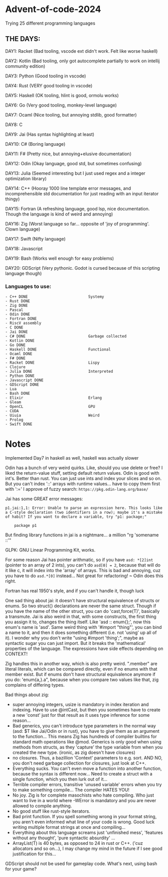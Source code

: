 # Advent-of-code-2024
Trying 25 different programming languages 


## THE DAYS:
DAY1: Racket (Bad tooling, vscode ext didn't work. Felt like worse haskell)

DAY2: Kotlin (Bad tooling, only got autocomplete partially to work on intellij community edition)

DAY3: Python (Good tooling in vscode)

DAY4: Rust (VERY good tooling in vscode)

DAY5: Haskell (OK tooling, hlint is good, ormolu works)

DAY6: Go (Very good tooling, monkey-level language) 

DAY7: Ocaml (Nice tooling, but annoying stdlib, good formatter)

DAY8: C 

DAY9: Jai (Has syntax highlighting at least)

DAY10: C# (Boring language)

DAY11: F# (Pretty nice, but annoying+elusive documentation)

DAY12: Odin (Okay language, good std, but sometimes confusing) 

DAY13: Julia (Seemed interesting but I just used regex and a integer optimization library) 

DAY14: C++ (Hooray 1000 line template error messages, and incomprehensible std documentation for just reading with an input iterator thingy)

DAY15: Fortran (A refreshing language, good lsp, nice documentation. Though the language is kind of weird and annoying)

DAY16: Zig (Worst language so far... opposite of 'joy of programming'. Clown language)

DAY17: Swift (Nifty language)

DAY18: Javascript

DAY19: Bash (Works well enough for easy problems)

DAY20: GDScript (Very pythonic. Godot is cursed because of this scripting language though)

### Languages to use:

```
- C++ DONE                           Systemy
- Rust DONE
- Zig DONE
- Pascal
- Odin DONE
- Fortran DONE
- RiscV assembly
- C DONE
- Jai DONE
- C# DONE                            Garbage collected
- Kotlin DONE
- Go DONE
- Haskell DONE                       Functional
- Ocaml DONE
- F# DONE
- Racket DONE                        Lispy
- Clojure
- Julia DONE                         Interpreted
- Python DONE
- Javascript DONE
- GDScript DONE
- Lua
- Bash DONE
- Elixir                             Erlang
- Gleam
- OpenCL                             GPU
- CUDA
- Uiuia                              Weird
- Prolog
- Swift DONE                         
```


# Notes
Implemented Day7 in haskell as well, haskell was actually slower

Odin has a bunch of very weird quirks. Like, should you use delete or free?
I liked the return-value stuff, setting default return values. 
Odin is good with int's. Better than rust. You can just use ints and index your slices and so on. 
But you can't index '::' arrays with runtime values... have to copy them first with ':='
I approve of fuzzy search: `https://pkg.odin-lang.org/base/`


Jai has some GREAT error messages:
```
p1.jai:1,1: Error: Unable to parse an expression here. This looks like a C-style declaration (two identifiers in a row); maybe it's a mistake of habit? If you want to declare a variable, try "p1: package;"

    package p1
```


But finding library functions in jai is a nightmare... a million "rg 'somename ::'"



GLPK: GNU Linear Programming Kit, works. 


For some reason Jai has pointer arithmatic, so if you have `asd: *[2]int` (pointer to an array of 2 ints), you can't do `asd[0] = 2`, because that will do it like c, it will index into the 'array' of arrays. 
This is bad and annoying, cuz you have to do `asd.*[0]` instead... Not great for refactoring! ~ Odin does this right. 

Fortran has real 1950's style, and if you can't handle it, though luck

One sad thing about jai: it doesn't have structural equivalence of structs or enums. So two struct{} declarations are never the same struct. Though if you have the name of the other struct, you can do 'cast,force(T)', basically a transmute. Jai is also weird in that, with some constructs, the first thing you assign it to, changes the thing itself. Like 'asd :: enum{};', now this enum's name is 'asd'. Same weird thing with '#import "thing"', you can bind a name to it, and then it does something different (i.e. not 'using' up all of it). I wonder why you don't write "using #import 'thing';", maybe as syntactic sugar you can just import. But it breaks the 'mathematical' properties of the language. The expressions have side effects depending on CONTEXT!

Zig handles this in another way, which is also pretty weird. ".member" are literal literals, which can be compared directly, even if no enums with that member exist. But if enums don't have structural equivalence anymore if you do: 'enum{a,}.a", because when you compare two values like that, zig complains of differing types. 


Bad things about zig: 
- super annoying integers, usize is mandatory in index iteration and indexing. Have to use @intCast, but then you sometimes have to create a new 'const' just for that result as it uses type inference for some reason...
- Bad generics, you can't introduce type parameters in the normal way (asd: $T  like Jai/Odin or <T> in rust), you have to give them as an argument to the function... This means Zig has hundreds of compiler builtins for standard math operations like @mod. Generics is only good when using methods from structs, as they 'capture' the type variable from when you created the new type. (ironic, as zig doesn't have closures) 
- no closures. Thus, a bazillion 'Context' parameters to e.g. sort. AND NO, you don't need garbage collection for closures, just look at C++. 
- Everything sucks. You can't even move a function into another function, because the syntax is different now... Need to create a struct with a single function, which you then lurk out of it... 
- Terrible compiler errors, transitive 'unused variable' errors when you try to make something compile... The compiler HATES YOU!
- No joy. Zig is for complete masochists who hate compiling. Who just want to live in a world where -WError is mandatory and you are never allowed to compile anything. 
- No good stuff like rust-style iterators. 
- Bad print function. If you spell something wrong in your format string, you aren't even informed what line of your code is wrong. Good luck writing multiple format strings at once and compiling...
- Everything about this language screams just 'unfinished mess', 'features without any thought', 'pure syntactic absurdity' ...
- ArrayList(T) is 40 bytes, as opposed to 24 in rust or C++. ('cuz allocators and so on...), I may change my mind in the future if I see good justification for this...

GDScript should not be used for gameplay code. What's next, using bash for your game?
